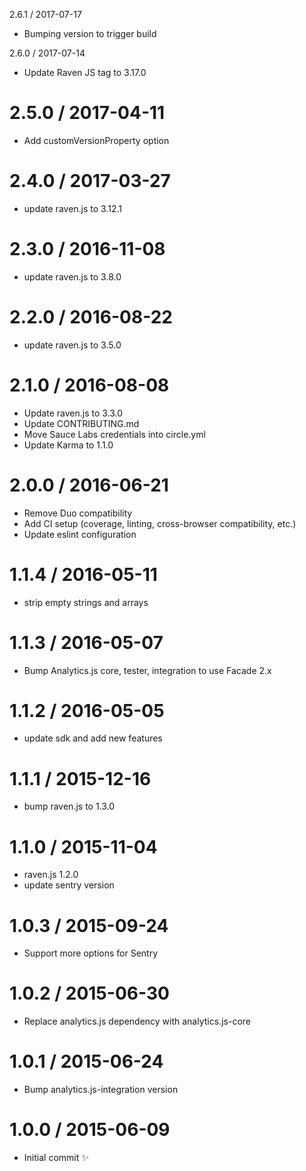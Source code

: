 2.6.1 / 2017-07-17

* Bumping version to trigger build

2.6.0 / 2017-07-14

* Update Raven JS tag to 3.17.0

2.5.0 / 2017-04-11
==================

  * Add customVersionProperty option

2.4.0 / 2017-03-27
==================

  * update raven.js to 3.12.1

2.3.0 / 2016-11-08
==================

  * update raven.js to 3.8.0

2.2.0 / 2016-08-22
==================

  * update raven.js to 3.5.0

2.1.0 / 2016-08-08
==================

  * Update raven.js to 3.3.0
  * Update CONTRIBUTING.md
  * Move Sauce Labs credentials into circle.yml
  * Update Karma to 1.1.0

2.0.0 / 2016-06-21
==================

  * Remove Duo compatibility
  * Add CI setup (coverage, linting, cross-browser compatibility, etc.)
  * Update eslint configuration


1.1.4 / 2016-05-11
==================

  * strip empty strings and arrays

1.1.3 / 2016-05-07
==================

  * Bump Analytics.js core, tester, integration to use Facade 2.x

1.1.2 / 2016-05-05
==================

  * update sdk and add new features

1.1.1 / 2015-12-16
==================

  * bump raven.js to 1.3.0

1.1.0 / 2015-11-04
==================

  * raven.js 1.2.0
  * update sentry version

1.0.3 / 2015-09-24
==================

  * Support more options for Sentry

1.0.2 / 2015-06-30
==================

  * Replace analytics.js dependency with analytics.js-core

1.0.1 / 2015-06-24
==================

  * Bump analytics.js-integration version

1.0.0 / 2015-06-09
==================

  * Initial commit :sparkles:
